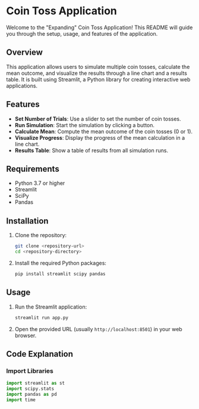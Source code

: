 # Coin Toss Application

Welcome to the "Expanding" Coin Toss Application! This README will guide you through the setup, usage, and features of the application.

## Overview

This application allows users to simulate multiple coin tosses, calculate the mean outcome, and visualize the results through a line chart and a results table. It is built using Streamlit, a Python library for creating interactive web applications.

## Features

- **Set Number of Trials**: Use a slider to set the number of coin tosses.
- **Run Simulation**: Start the simulation by clicking a button.
- **Calculate Mean**: Compute the mean outcome of the coin tosses (0 or 1).
- **Visualize Progress**: Display the progress of the mean calculation in a line chart.
- **Results Table**: Show a table of results from all simulation runs.

## Requirements

- Python 3.7 or higher
- Streamlit
- SciPy
- Pandas

## Installation

1. Clone the repository:
    ```bash
    git clone <repository-url>
    cd <repository-directory>
    ```

2. Install the required Python packages:
    ```bash
    pip install streamlit scipy pandas
    ```

## Usage

1. Run the Streamlit application:
    ```bash
    streamlit run app.py
    ```

2. Open the provided URL (usually `http://localhost:8501`) in your web browser.

## Code Explanation

### Import Libraries

```python
import streamlit as st
import scipy.stats
import pandas as pd
import time
